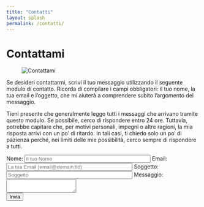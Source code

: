 ```yaml
---
title: "Contatti"
layout: splash
permalink: /contatti/
---
```


# Contattami

<figure>
  <img src="{{ site.baseurl }}/assets/img/Contattami.webp" alt="Contattami"/>
</figure>

Se desideri contattarmi, scrivi il tuo messaggio utilizzando il seguente modulo di contatto. Ricorda di compilare i campi obbligatori: il tuo nome, la tua email e l’oggetto, che mi aiuterà a comprendere subito l’argomento del messaggio.

Tieni presente che generalmente leggo tutti i messaggi che arrivano tramite questo modulo. Se possibile, cerco di rispondere entro 24 ore. Tuttavia, potrebbe capitare che, per motivi personali, impegni o altre ragioni, la mia risposta arrivi con un po’ di ritardo. In tali casi, ti chiedo solo un po’ di pazienza perché, nei limiti delle mie possibilità, cerco sempre di rispondere a tutti.

<!-- modify this form HTML and place wherever you want your form -->
<form action="https://formspree.io/f/xeoqawav" method="POST">
  <label>
    Nome:
    <input type="name" name="name" size="38" placeholder="Il tuo Nome" required=""/>
  </label>
  <label>
    Email:
    <input type="email" name="email" size="38" placeholder="La tua Email (email@domain.tld)" required="">
  </label>
  <label>
    Soggetto:
    <input type="text" name="subject" size="38" placeholder="Soggetto" required="">
  </label>
  <label>
    Messaggio:
    <textarea name="message"></textarea>
  </label>
  <input type="hidden" name="_next" value="{{ site.url }}{{ site.baseurl }}/contatti/">
  <input type="hidden" name="_subject" value="Scropri Roma Contact Form Submission">
  <div class="g-recaptcha" data-callback="onSubmit" data-sitekey="6Ld65XQqAAAAAPHJ7IZfazUdlUo8SG7bnL1am0ej"></div>
  <!-- your other form fields go here -->
  <button type="submit">Invia</button>
</form>